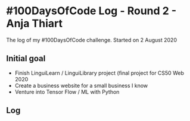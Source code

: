 # #100DaysOfCode Log - Round 2 - Anja Thiart
The log of my #100DaysOfCode challenge. Started on 2 August 2020

## Initial goal
- Finish LinguiLearn / LinguiLibrary project (final project for CS50 Web 2020
- Create a business website for a small business I know
- Venture into Tensor Flow / ML with Python

## Log
